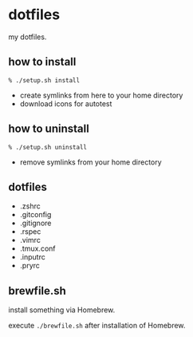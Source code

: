 # dotfiles
my dotfiles.

## how to install

```
% ./setup.sh install
```

* create symlinks from here to your home directory
* download icons for autotest

## how to uninstall

```
% ./setup.sh uninstall
```

* remove symlinks from your home directory

## dotfiles

* .zshrc
* .gitconfig
* .gitignore
* .rspec
* .vimrc
* .tmux.conf
* .inputrc
* .pryrc

## brewfile.sh

install something via Homebrew.

execute `./brewfile.sh` after installation of Homebrew.
